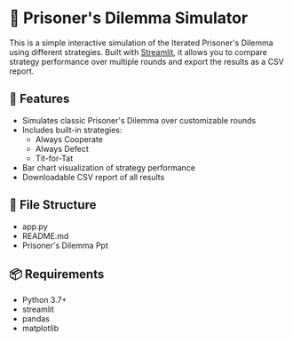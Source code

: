 # 🎲 Prisoner's Dilemma Simulator

This is a simple interactive simulation of the Iterated Prisoner's Dilemma using different strategies. Built with [Streamlit](https://streamlit.io), it allows you to compare strategy performance over multiple rounds and export the results as a CSV report.

## 🚀 Features

- Simulates classic Prisoner's Dilemma over customizable rounds
- Includes built-in strategies:
  - Always Cooperate
  - Always Defect
  - Tit-for-Tat
- Bar chart visualization of strategy performance
- Downloadable CSV report of all results

## 📁 File Structure
- app.py
- README.md
- Prisoner's Dilemma Ppt

## 📦 Requirements

- Python 3.7+
- streamlit
- pandas
- matplotlib
